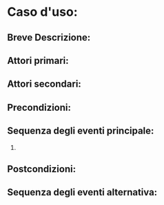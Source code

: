 # Caso d'uso: 
## Breve Descrizione: 
## Attori primari:
## Attori secondari:
## Precondizioni:
## Sequenza degli eventi principale:
1. 
## Postcondizioni:
## Sequenza degli eventi alternativa: